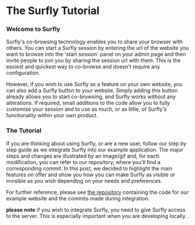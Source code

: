 <h1 id="title">The Surfly Tutorial</h1> 



### Welcome to Surfly 
Surfly's co-browsing technology enables you to share your browser with others. You can start a Surfly session by entering the url of the website you want to browse into the 'start session' panel on your admin page and then invite people to join you by sharing the session url with them. This is the easiest and quickest way to co-browse and doesn't require any configuration. 

However, if you wish to use Surfly as a feature on your own website, you can also add a Surfly button to your website. Simply adding this button already allows you to start co-browsing, and Surfly works without any alterations. If required, small additions to the code allow you to fully customise your session and to use as much, or as little, of Surfly's functionality within your own product. 

### The Tutorial

If you are thinking about using Surfly, or are a new user, follow our step by step guide as we integrate Surfly into our example application. The major steps and changes are illustrated by an image/gif and, for each modification, you can refer to our repository, where you'll find a corresponding commit.
In this post, we decided to highlight the main features on offer and show you how you can make Surfly as visible or invisible as you wish depending on your needs and preferences.

For further reference, please see [the repository](https://github.com/MathildeJ/Cake_shop_example) containing the code for our example website and the commits made during integration. 

**please note** if you wish to integrate Surfly, you need to give Surfly access to the server. This is especially important when you are developing locally. 
.
